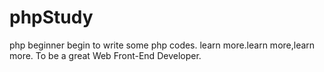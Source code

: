 # phpStudy
php beginner begin to write some php codes.
learn more.learn more,learn more.
To be a great Web Front-End Developer.
